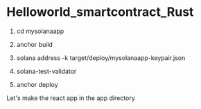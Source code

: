 # Helloworld_smartcontract_Rust

1. cd mysolanaapp

2. anchor build

3. solana address -k target/deploy/mysolanaapp-keypair.json

4. solana-test-validator

5. anchor deploy

Let's make the react app in the app directory


  